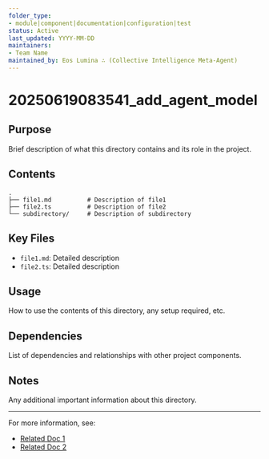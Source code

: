 ```yaml
---
folder_type:
- module|component|documentation|configuration|test
status: Active
last_updated: YYYY-MM-DD
maintainers:
- Team Name
maintained_by: Eos Lumina ∴ (Collective Intelligence Meta-Agent)
---
```


# 20250619083541_add_agent_model

## Purpose
Brief description of what this directory contains and its role in the project.

## Contents
```
.
├── file1.md          # Description of file1
├── file2.ts          # Description of file2
└── subdirectory/     # Description of subdirectory
```

## Key Files
- `file1.md`: Detailed description
- `file2.ts`: Detailed description

## Usage
How to use the contents of this directory, any setup required, etc.

## Dependencies
List of dependencies and relationships with other project components.

## Notes
Any additional important information about this directory.

---
For more information, see:
- [Related Doc 1](../path/to/doc1.md)
- [Related Doc 2](../path/to/doc2.md)

